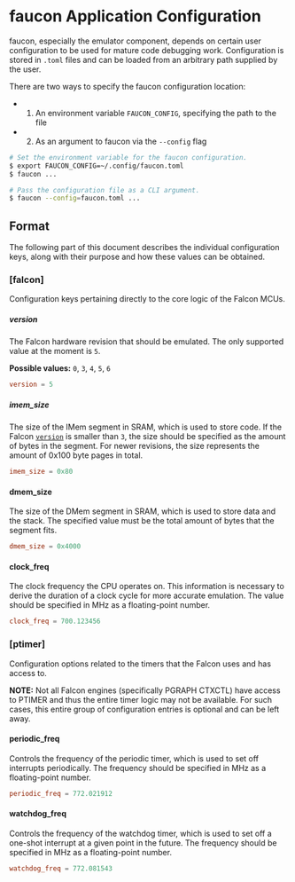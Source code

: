 # faucon Application Configuration

faucon, especially the emulator component, depends on certain user configuration to be
used for mature code debugging work. Configuration is stored in `.toml` files and can
be loaded from an arbitrary path supplied by the user.

There are two ways to specify the faucon configuration location:

* 1. An environment variable `FAUCON_CONFIG`, specifying the path to the file

* 2. As an argument to faucon via the `--config` flag

```sh
# Set the environment variable for the faucon configuration.
$ export FAUCON_CONFIG=~/.config/faucon.toml
$ faucon ...

# Pass the configuration file as a CLI argument.
$ faucon --config=faucon.toml ...
```

## Format

The following part of this document describes the individual configuration keys, along
with their purpose and how these values can be obtained.

### [falcon]

Configuration keys pertaining directly to the core logic of the Falcon MCUs.

##### version

The Falcon hardware revision that should be emulated. The only supported value at the
moment is `5`.

**Possible values:** `0`, `3`, `4`, `5`, `6`

```toml
version = 5
```

##### imem_size

The size of the IMem segment in SRAM, which is used to store code. If the Falcon
[`version`](#version) is smaller than `3`, the size should be specified as the
amount of bytes in the segment. For newer revisions, the size represents the amount of
0x100 byte pages in total.

```toml
imem_size = 0x80
```

#### dmem_size

The size of the DMem segment in SRAM, which is used to store data and the stack. The specified
value must be the total amount of bytes that the segment fits.

```toml
dmem_size = 0x4000
```

#### clock_freq

The clock frequency the CPU operates on. This information is necessary to derive the duration of
a clock cycle for more accurate emulation. The value should be specified in MHz as a floating-point
number.

```toml
clock_freq = 700.123456
```

### [ptimer]

Configuration options related to the timers that the Falcon uses and has access to.

**NOTE:** Not all Falcon engines (specifically PGRAPH CTXCTL) have access to PTIMER and thus the
entire timer logic may not be available. For such cases, this entire group of configuration entries
is optional and can be left away.

#### periodic_freq

Controls the frequency of the periodic timer, which is used to set off interrupts periodically. The
frequency should be specified in MHz as a floating-point number.

```toml
periodic_freq = 772.021912
```

#### watchdog_freq

Controls the frequency of the watchdog timer, which is used to set off a one-shot interrupt at a given
point in the future. The frequency should be specified in MHz as a floating-point number.

```toml
watchdog_freq = 772.081543
```

